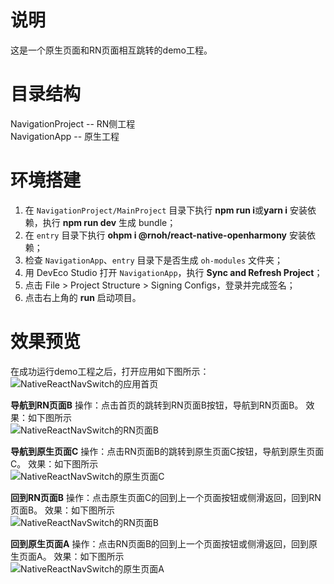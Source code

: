 # 说明
这是一个原生页面和RN页面相互跳转的demo工程。


# 目录结构
NavigationProject -- RN侧工程  
NavigationApp -- 原生工程


# 环境搭建
1. 在 `NavigationProject/MainProject` 目录下执行 **npm run i**或**yarn i** 安装依赖，执行 **npm run dev** 生成 bundle；
2. 在 `entry` 目录下执行 **ohpm i @rnoh/react-native-openharmony** 安装依赖；
3. 检查 `NavigationApp`、`entry` 目录下是否生成 `oh-modules` 文件夹；
4. 用 DevEco Studio 打开 `NavigationApp`，执行 **Sync and Refresh Project**；
5. 点击 File > Project Structure > Signing Configs，登录并完成签名；
6. 点击右上角的 **run** 启动项目。


# 效果预览
在成功运行demo工程之后，打开应用如下图所示：  
![NativeReactNavSwitch的应用首页](../../zh-cn//figures/NativeReactNavSwitch-首页.png)

**导航到RN页面B**
操作：点击首页的跳转到RN页面B按钮，导航到RN页面B。
效果：如下图所示  
![NativeReactNavSwitch的RN页面B](../../zh-cn//figures/NativeReactNavSwitch-RN页面B.png)

**导航到原生页面C**
操作：点击RN页面B的跳转到原生页面C按钮，导航到原生页面C。
效果：如下图所示  
![NativeReactNavSwitch的原生页面C](../../zh-cn//figures/NativeReactNavSwitch-原生页面C.png)

**回到RN页面B**
操作：点击原生页面C的回到上一个页面按钮或侧滑返回，回到RN页面B。
效果：如下图所示  
![NativeReactNavSwitch的RN页面B](../../zh-cn//figures/NativeReactNavSwitch-RN页面B.png)

**回到原生页面A**
操作：点击RN页面B的回到上一个页面按钮或侧滑返回，回到原生页面A。
效果：如下图所示  
![NativeReactNavSwitch的原生页面A](../../zh-cn//figures/NativeReactNavSwitch-首页.png)
